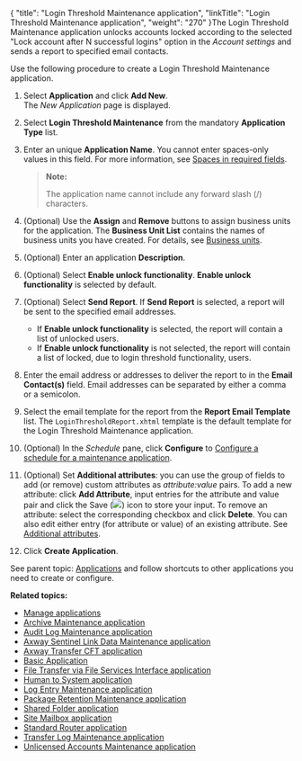 {
    "title": "Login Threshold Maintenance application",
    "linkTitle": "Login Threshold Maintenance application",
    "weight": "270"
}The Login Threshold Maintenance application unlocks accounts locked according to the selected "Lock account after N successful logins" option in the *Account settings* and sends a report to specified email contacts.

Use the following procedure to create a Login Threshold Maintenance application.

1.  Select **Application** and click **Add New**.  
    The *New Application* page is displayed.

2.  Select **Login Threshold Maintenance** from the mandatory **Application Type** list.

3.  Enter an unique **Application Name**. You cannot enter spaces-only values in this field. For more information, see <a href="../../accounts/useraccounts/t_st_create_user_account#Spaces" class="MCXref xref">Spaces in required fields</a>.  

    > **Note:**
    >
    > The application name cannot include any forward slash (/) characters.

4.  (Optional) Use the **Assign** and **Remove** buttons to assign business units for the application. The **Business Unit List** contains the names of business units you have created. For details, see <a href="../../c_st_advancedaccountadministration/c_st_businessunits#Advanced_Accounts_2036285406_1127756" class="MCXref xref">Business units</a>.

5.  (Optional) Enter an application **Description**.

6.  (Optional) Select **Enable unlock functionality**. **Enable unlock functionality** is selected by default.

7.  (Optional) Select **Send Report**. If **Send Report** is selected, a report will be sent to the specified email addresses.
    -   If **Enable unlock functionality** is selected, the report will contain a list of unlocked users.
    -   If **Enable unlock functionality** is not selected, the report will contain a list of locked, due to login threshold functionality, users.

8.  Enter the email address or addresses to deliver the report to in the **Email Contact(s)** field. Email addresses can be separated by either a comma or a semicolon.

9.  Select the email template for the report from the **Report Email Template** list. The `LoginThresholdReport.xhtml` template is the default template for the Login Threshold Maintenance application.

10. (Optional) In the *Schedule* pane, click **Configure** to <a href="#ConfigureMaintSchedule" class="MCXref xref">Configure a schedule for a maintenance application</a>.

11. (Optional) Set **Additional attributes**: you can use the group of fields to add (or remove) custom attributes as *attribute:value* pairs. To add a new attribute: click **Add Attribute**, input entries for the attribute and value pair and click the Save (![](/Images/SecureTransport/SaveIcon.png)) icon to store your input. To remove an attribute: select the corresponding checkbox and click **Delete**. You can also edit either entry (for attribute or value) of an existing attribute. See <a href="../../c_st_setup/t_st_mailtemplates/c_st_mail_template_commands_variables#Addition" class="MCXref xref">Additional attributes</a>.

12. Click **Create Application**.

  
See parent topic: <a href="../" class="MCXref xref">Applications</a> and follow shortcuts to other applications you need to create or configure.

**Related topics:**

-   <a href="" class="MCXref xref">Manage applications</a>
-   <a href="../applicationsarchivemaintenance" class="MCXref xref">Archive Maintenance application</a>
-   <a href="../applicationsauditlogmaintenance" class="MCXref xref">Audit Log Maintenance application</a>
-   <a href="../applicationssentinellinkdatamaintenance" class="MCXref xref">Axway Sentinel Link Data Maintenance application</a>
-   <a href="../applicationstransfercft" class="MCXref xref">Axway Transfer CFT application</a>
-   <a href="../applicationsbasic" class="MCXref xref">Basic Application</a>
-   <a href="../applicationstransferfileservicesinterface" class="MCXref xref">File Transfer via File Services Interface application</a>
-   <a href="../applicationsh2s" class="MCXref xref">Human to System application</a>
-   <a href="../applicationslogentrymaintenance" class="MCXref xref">Log Entry Maintenance application</a>
-   <a href="../applicationspackageretentionmaintenance" class="MCXref xref">Package Retention Maintenance application</a>
-   <a href="../applicationssharedfolder" class="MCXref xref">Shared Folder application</a>
-   <a href="../applicationssitemailbox" class="MCXref xref">Site Mailbox application</a>
-   <a href="../applicationsstandardrouter" class="MCXref xref">Standard Router application</a>
-   <a href="../applicationstransferlogmaintenance" class="MCXref xref">Transfer Log Maintenance application</a>
-   <a href="../applicationsunlicensedacctsmaintenance" class="MCXref xref">Unlicensed Accounts Maintenance application</a>
